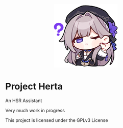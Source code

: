 <center>
<img src="./icon.png" width=200>
</center>

# Project Herta
An HSR Assistant

Very much work in progress

This project is licensed under the GPLv3 License